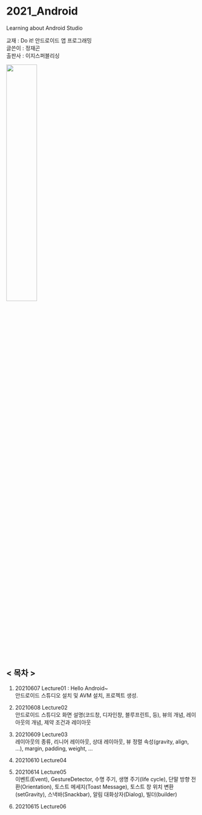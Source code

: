 # 2021_Android
Learning about Android Studio

교재 : Do it! 안드로이드 앱 프로그래밍   
글쓴이 : 정재곤   
출판사 : 이지스퍼블리싱   

<img src="https://user-images.githubusercontent.com/84966961/121149625-c9615b00-c87d-11eb-929f-77af2ae3edc0.jpg" width="40%">

## < 목차 >
1. 20210607 Lecture01 : Hello Android~   
  안드로이드 스튜디오 설치 및 AVM 설치, 프로젝트 생성.   

2. 20210608 Lecture02     
  안드로이드 스튜디오 화면 설명(코드창, 디자인창, 블루프린트, 등), 뷰의 개념, 레이아웃의 개념, 제약 조건과 레이아웃    
3. 20210609 Lecture03    
  레이아웃의 종류, 리니어 레이아웃, 상대 레이아웃, 뷰 정렬 속성(gravity, align, ...), margin, padding, weight, ...    
4. 20210610 Lecture04   
      
5. 20210614 Lecture05   
   이벤트(Event), GestureDetector, 수명 주기, 생명 주기(life cycle), 단말 방향 전환(Orientation), 토스트 메세지(Toast Message), 토스트 창 위치 변환(setGravity), 스낵바(Snackbar), 알림 대화상자(Dialog), 빌더(builder)
6. 20210615 Lecture06  
